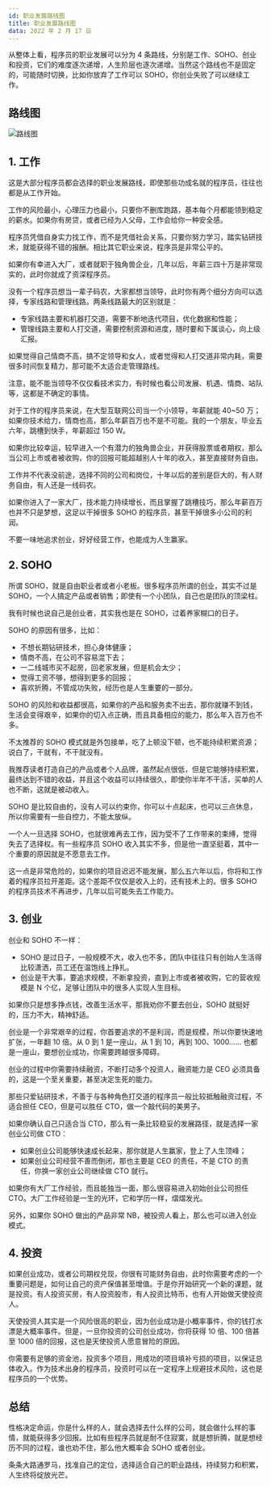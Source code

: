 ```yaml
---
id: 职业发展路线图
title: 职业发展路线图
data: 2022 年 2 月 17 日
---
```


从整体上看，程序员的职业发展可以分为 4 条路线，分别是工作、SOHO、创业和投资，它们的难度逐次递增，人生阶层也逐次递增。当然这个路线也不是固定的，可能随时切换，比如你放弃了工作可以 SOHO，你创业失败了可以继续工作。

## 路线图

![路线图](https://static.7wate.com/img/2022/02/17/c7ee3395f6791.png)

## 1. 工作

这是大部分程序员都会选择的职业发展路线，即使那些功成名就的程序员，往往也都是从工作开始。

工作的风险最小，心理压力也最小，只要你不删库跑路，基本每个月都能领到稳定的薪水。如果你有房贷，或者已经为人父母，工作会给你一种安全感。

程序员凭借自身实力找工作，而不是凭借社会关系，只要你努力学习，踏实钻研技术，就能获得不错的报酬。相比其它职业来说，程序员是非常公平的。

如果你有幸进入大厂，或者就职于独角兽企业，几年以后，年薪三四十万是非常现实的，此时你就成了资深程序员。

没有一个程序员想当一辈子码农，大家都想当领导，此时你有两个细分方向可以选择，专家线路和管理线路。两条线路最大的区别就是：

- 专家线路主要和机器打交道，需要不断地迭代项目，优化数据和性能；
- 管理线路主要和人打交道，需要控制资源和进度，随时要和下属谈心，向上级汇报。


如果觉得自己情商不高，搞不定领导和女人，或者觉得和人打交道非常内耗，需要很多时间恢复精力，那可能不太适合走管理路线。

注意，能不能当领导不仅仅看技术实力，有时候也看公司发展、机遇、情商、站队等，这都是不确定的事情。

对于工作的程序员来说，在大型互联网公司当一个小领导，年薪就能 40~50 万；如果你技术给力，情商也高，那么年薪百万也不是不可能。我的一个朋友，毕业五六年，跳槽到快手，年薪超过 150 W。

如果你比较幸运，较早进入一个有潜力的独角兽企业，并获得股票或者期权，那么当公司上市或者被收购，你的回报可能超越别人十年的收入，甚至直接财务自由。

工作并不代表没前途，选择不同的公司和岗位，十年以后的差别是巨大的，有人财务自由，有人还是一线码农。

如果你进入了一家大厂，技术能力持续增长，而且掌握了跳槽技巧，那么年薪百万也并不只是梦想，这足以干掉很多 SOHO 的程序员，甚至干掉很多小公司的利润。

不要一味地追求创业，好好经营工作，也能成为人生赢家。

## 2. SOHO

所谓 SOHO，就是自由职业者或者小老板。很多程序员所谓的创业，其实不过是 SOHO，一个人搞定产品或者销售；即使有一个小团队，自己也是团队的顶梁柱。

我有时候也说自己是创业者，其实我也是在 SOHO，过着养家糊口的日子。

SOHO 的原因有很多，比如：

- 不想长期钻研技术，担心身体健康；
- 情商不高，在公司不容易混下去；
- 一二线城市买不起房，回老家发展，但是机会太少；
- 觉得工资不够，想得到更多的回报；
- 喜欢折腾，不管成功失败，经历也是人生重要的一部分。


SOHO 的风险和收益都很高，如果你的产品和服务卖不出去，那你就赚不到钱，生活会变得艰辛，如果你的切入点正确，而且具备相应的能力，那么年入百万也不多。

不太推荐的 SOHO 模式就是外包接单，吃了上顿没下顿，也不能持续积累资源；说白了，干就有，不干就没有。

我推荐读者打造自己的产品或者个人品牌，虽然起点很低，但是它能够持续积累，最终达到不错的收益，并且这个收益可以持续很久，即使你半年不干活，买单的人也不断，这就是被动收入。

SOHO 是比较自由的，没有人可以约束你，你可以十点起床，也可以三点休息，所以你需要有一些自控力，不能太放纵。

一个人一旦选择 SOHO，也就很难再去工作，因为受不了工作带来的束缚，觉得失去了选择权。有一些程序员 SOHO 收入其实不多，但是他一直坚挺着，其中一个重要的原因就是不愿意去工作。

这一点是非常危险的，如果你的项目迟迟不能发展，那么五六年以后，你将和工作着的程序员拉开差距。这个差距不仅仅是收入上的，还有技术上的。很多 SOHO 的程序员技术不再进步，几年以后可能失去工作能力。

## 3. 创业

创业和 SOHO 不一样：

- SOHO 是过日子，一般规模不大，收入也不多，团队中往往只有创始人生活得比较潇洒，员工还在温饱线上挣扎。
- 创业是干大事，要追求规模，不断拿投资，直到上市或者被收购，它的营收规模是 N 个亿，足够让团队中的很多人实现人生目标。


如果你只是想多挣点钱，改善生活水平，那我劝你不要去创业，SOHO 就挺好的，压力不大，精神舒适。

创业是一个非常艰辛的过程，你首要追求的不是利润，而是规模，所以你要快速地扩张，一年翻 10 倍。从 0 到 1 是一座山，从 1 到 10，再到 100、1000…… 也都是一座山，要想创业成功，你需要跨越很多障碍。

创业的过程中你需要持续融资，不断打动多个投资人，融资能力是 CEO 必须具备的，这是一个至关重要，甚至决定生死的能力。

那些只爱钻研技术，不善于与各种角色打交道的程序员一般比较抵触融资过程，不适合担任 CEO，但是可以胜任 CTO，做一个敲代码的美男子。

如果你确认自己只适合当 CTO，那么有一条比较稳妥的发展路径，就是选择一家创业公司做 CTO：

- 如果创业公司能够快速成长起来，那你就是人生赢家，登上了人生顶峰；
- 如果创业公司经营不善而倒闭，那也主要是 CEO 的责任，不是 CTO 的责任，你换一家创业公司继续做 CTO 就行。


如果你有大厂工作经验，而且能独当一面，那么很容易进入初始创业公司担任 CTO。大厂工作经验是一生的光环，它和学历一样，熠熠发光。

另外，如果你 SOHO 做出的产品非常 NB，被投资人看上，那么也可以进入创业模式。

## 4. 投资

如果创业成功，或者公司期权兑现，你很有可能财务自由，此时你需要考虑的一个重要问题是，如何让自己的资产保值甚至增值。于是你开始研究一个新的课题，就是投资。有人投资买房，有人投资股市，有人投资比特币，也有人开始做天使投资人。

天使投资人其实是一个风险很高的职业，因为创业成功是小概率事件，你的钱打水漂是大概率事件。但是，一旦你投资的公司创业成功，你将获得 10 倍、100 倍甚至 1000 倍的回报，这也是天使投资人愿意冒险的原因。

你需要有足够的资金池，投资多个项目，用成功的项目填补亏损的项目，以保证总体收入。作为技术出身的程序员，投资时可以在一定程序上规避技术风险，这也是程序员的一个优势。

## 总结

性格决定命运，你是什么样的人，就会选择去什么样的公司，就会做什么样的事情，就能获得多少回报。比如有些程序员就是耐不住寂寞，就是想折腾，就是想经历不同的过程，谁也劝不住，那么他大概率会 SOHO 或者创业。

条条大路通罗马，找准自己的定位，选择适合自己的职业路线，持续努力和积累，人生终将绽放光芒。
